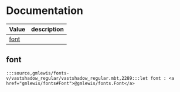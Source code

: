 # Documentation
|Value|description|
|---|---|
|[font](#font)||

## font

```moonbit
:::source,gmlewis/fonts-v/vastshadow_regular/vastshadow_regular.mbt,2289:::let font : <a href="gmlewis/fonts#Font">@gmlewis/fonts.Font</a>
```

